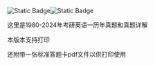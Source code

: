 ![Static Badge](https://img.shields.io/badge/%E8%80%83%E7%A0%94-%E8%8B%B1%E8%AF%AD%E4%B8%80-red)![Static Badge](https://img.shields.io/badge/%E7%9C%9F%E9%A2%98%26%E8%A7%A3%E6%9E%90-1980%E8%87%B32024-blue)

这里是1980-2024年考研英语一历年真题和真题详解

本版本支持打印

还附带一张标准答题卡pdf文件以供打印使用

